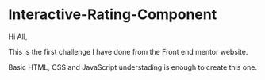 # Interactive-Rating-Component

Hi All,

This is the first challenge I have done from the Front end mentor website. 

Basic HTML, CSS and JavaScript understading is enough to create this one.


